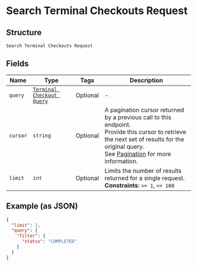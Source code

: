 
# Search Terminal Checkouts Request

## Structure

`Search Terminal Checkouts Request`

## Fields

| Name | Type | Tags | Description |
|  --- | --- | --- | --- |
| `query` | [`Terminal Checkout Query`](../../doc/models/terminal-checkout-query.md) | Optional | - |
| `cursor` | `string` | Optional | A pagination cursor returned by a previous call to this endpoint.<br>Provide this cursor to retrieve the next set of results for the original query.<br>See [Pagination](https://developer.squareup.com/docs/basics/api101/pagination) for more information. |
| `limit` | `int` | Optional | Limits the number of results returned for a single request.<br>**Constraints**: `>= 1`, `<= 100` |

## Example (as JSON)

```json
{
  "limit": 2,
  "query": {
    "filter": {
      "status": "COMPLETED"
    }
  }
}
```

